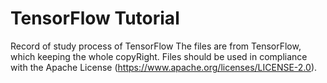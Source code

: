 # TensorFlow Tutorial
Record of study process of TensorFlow
The files are from TensorFlow, which keeping the whole copyRight.
Files should be used in compliance with the Apache License (https://www.apache.org/licenses/LICENSE-2.0).
